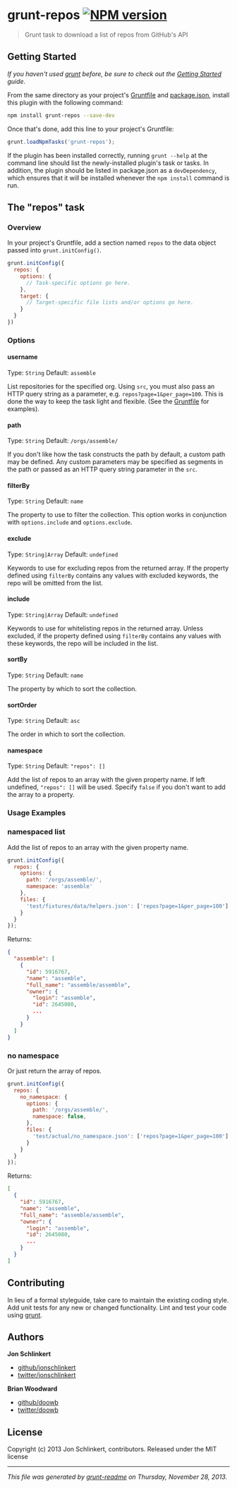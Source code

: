 # grunt-repos [![NPM version](https://badge.fury.io/js/grunt-repos.png)](http://badge.fury.io/js/grunt-repos) 

> Grunt task to download a list of repos from GitHub's API

## Getting Started
_If you haven't used [grunt][] before, be sure to check out the [Getting Started][] guide._

From the same directory as your project's [Gruntfile][Getting Started] and [package.json][], install this plugin with the following command:

```bash
npm install grunt-repos --save-dev
```

Once that's done, add this line to your project's Gruntfile:

```js
grunt.loadNpmTasks('grunt-repos');
```

If the plugin has been installed correctly, running `grunt --help` at the command line should list the newly-installed plugin's task or tasks. In addition, the plugin should be listed in package.json as a `devDependency`, which ensures that it will be installed whenever the `npm install` command is run.



## The "repos" task

### Overview
In your project's Gruntfile, add a section named `repos` to the data object passed into `grunt.initConfig()`.

```js
grunt.initConfig({
  repos: {
    options: {
      // Task-specific options go here.
    },
    target: {
      // Target-specific file lists and/or options go here.
    }
  }
})
```


### Options
#### username
Type: `String`
Default: `assemble`

List repositories for the specified org. Using `src`, you must also pass an HTTP query string as a parameter, e.g. `repos?page=1&per_page=100`. This is done the way to keep the task light and flexible. (See the [Gruntfile](./Gruntfile.js) for examples).

#### path
Type: `String`
Default: `/orgs/assemble/`

If you don't like how the task constructs the path by default, a custom path may be defined. Any custom parameters may be specified as segments in the path or passed as an HTTP query string parameter in the `src`.

#### filterBy
Type: `String`
Default: `name`

The property to use to filter the collection. This option works in conjunction with `options.include` and `options.exclude`.

#### exclude
Type: `String|Array`
Default: `undefined`

Keywords to use for excluding repos from the returned array. If the property defined using `filterBy` contains any values with excluded keywords, the repo will be omitted from the list.

#### include
Type: `String|Array`
Default: `undefined`

Keywords to use for whitelisting repos in the returned array. Unless excluded, if the property defined using `filterBy` contains any values with these keywords, the repo will be included in the list.

#### sortBy
Type: `String`
Default: `name`

The property by which to sort the collection.

#### sortOrder
Type: `String`
Default: `asc`

The order in which to sort the collection.

#### namespace
Type: `String`
Default: `"repos": []`

Add the list of repos to an array with the given property name. If left undefined, `"repos": []` will be used. Specify `false` if you don't want to add the array to a property.


### Usage Examples
### namespaced list
Add the list of repos to an array with the given property name.

```js
grunt.initConfig({
  repos: {
    options: {
      path: '/orgs/assemble/',
      namespace: 'assemble'
    },
    files: {
      'test/fixtures/data/helpers.json': ['repos?page=1&per_page=100']
    }
  }
});
```
Returns:

```json
{
  "assemble": [
    {
      "id": 5916767,
      "name": "assemble",
      "full_name": "assemble/assemble",
      "owner": {
        "login": "assemble",
        "id": 2645080,
        ...
      }
    }
  ]
}
```

### no namespace

Or just return the array of repos.

```js
grunt.initConfig({
  repos: {
    no_namespace: {
      options: {
        path: '/orgs/assemble/',
        namespace: false,
      },
      files: {
        'test/actual/no_namespace.json': ['repos?page=1&per_page=100']
      }
    }
  }
});
```

Returns:

```json
[
  {
    "id": 5916767,
    "name": "assemble",
    "full_name": "assemble/assemble",
    "owner": {
      "login": "assemble",
      "id": 2645080,
      ...
    }
  }
]
```


## Contributing
In lieu of a formal styleguide, take care to maintain the existing coding style. Add unit tests for any new or changed functionality. Lint and test your code using [grunt][].

## Authors

**Jon Schlinkert**

+ [github/jonschlinkert](https://github.com/jonschlinkert)
+ [twitter/jonschlinkert](http://twitter.com/jonschlinkert)

**Brian Woodward**

+ [github/doowb](https://github.com/doowb)
+ [twitter/doowb](http://twitter.com/jonschlinkert)

## License
Copyright (c) 2013 Jon Schlinkert, contributors.
Released under the MIT license

***

_This file was generated by [grunt-readme](https://github.com/assemble/grunt-readme) on Thursday, November 28, 2013._

[grunt]: http://gruntjs.com/
[Getting Started]: https://github.com/gruntjs/grunt/blob/devel/docs/getting_started.md
[package.json]: https://npmjs.org/doc/json.html
